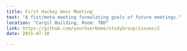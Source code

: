 ```yaml
---
title: First Hackey Hour Meeting
text: "A fist/meta meeting formulating goals of future meetings."
location: "Cargil Building, Room: TBD"
link: https://github.com/yourUserName/studyGroup/issues/2
date: 2015-07-30

---
```

